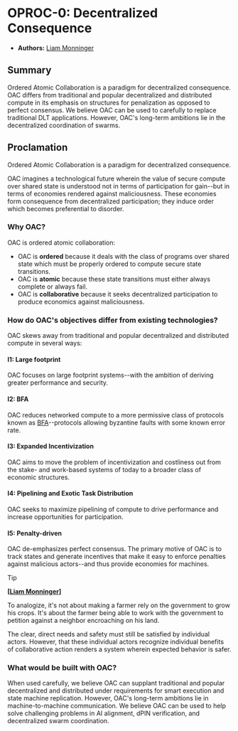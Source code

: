 # OPROC-0: Decentralized Consequence
- **Authors:** [Liam Monninger](mailto:liam@ramate.io)

## Summary
Ordered Atomic Collaboration is a paradigm for decentralized consequence. OAC differs from traditional and popular decentralized and distributed compute in its emphasis on structures for penalization as opposed to perfect consensus. We believe OAC can be used to carefully to replace traditional DLT applications. However, OAC's long-term ambitions lie in the decentralized coordination of swarms. 

## Proclamation
Ordered Atomic Collaboration is a paradigm for decentralized consequence. 

OAC imagines a technological future wherein the value of secure compute over shared state is understood not in terms of participation for gain--but in terms of economies rendered against maliciousness. These economies form consequence from decentralized participation; they induce order which becomes preferential to disorder.

### Why OAC?
OAC is ordered atomic collaboration:
- OAC is **ordered** because it deals with the class of programs over shared state which must be properly ordered to compute secure state transitions. 
- OAC is **atomic** because these state transitions must either always complete or always fail. 
- OAC is **collaborative** because it seeks decentralized participation to produce economics against maliciousness. 

### How do OAC's objectives differ from existing technologies?
OAC skews away from traditional and popular decentralized and distributed compute in several ways:

#### I1: Large footprint
OAC focuses on large footprint systems--with the ambition of deriving greater performance and security. 

#### I2: BFA
OAC reduces networked compute to a more permissive class of protocols known as [BFA](../../../oart/oera-000-000-000-dulan/oart-000-000-001-bfa/README.md)--protocols allowing byzantine faults with some known error rate. 

#### I3: Expanded Incentivization
OAC aims to move the problem of incentivization and costliness out from the stake- and work-based systems of today to a broader class of economic structures. 

#### I4: Pipelining and Exotic Task Distribution
OAC seeks to maximize pipelining of compute to drive performance and increase opportunities for participation. 

#### I5: Penalty-driven
OAC de-emphasizes perfect consensus. The primary motive of OAC is to track states and generate incentives that make it easy to enforce penalties against malicious actors--and thus provide economies for machines. 

> [!TIP]
>
> **[[Liam Monninger](mailto:liam@ramate.io)]**
>
> To analogize, it's not about making a farmer rely on the government to grow his crops. It's about the farmer being able to work with the government to petition against a neighbor encroaching on his land.
>
> The clear, direct needs and safety must still be satisfied by individual actors. However, that these individual actors recognize individual benefits of collaborative action renders a system wherein expected behavior is safer. 

### What would be built with OAC?
When used carefully, we believe OAC can supplant traditional and popular decentralized and distributed under requirements for smart execution and state machine replication. However, OAC's long-term ambitions lie in machine-to-machine communication. We believe OAC can be used to help solve challenging problems in AI alignment, dPIN verification, and decentralized swarm coordination.